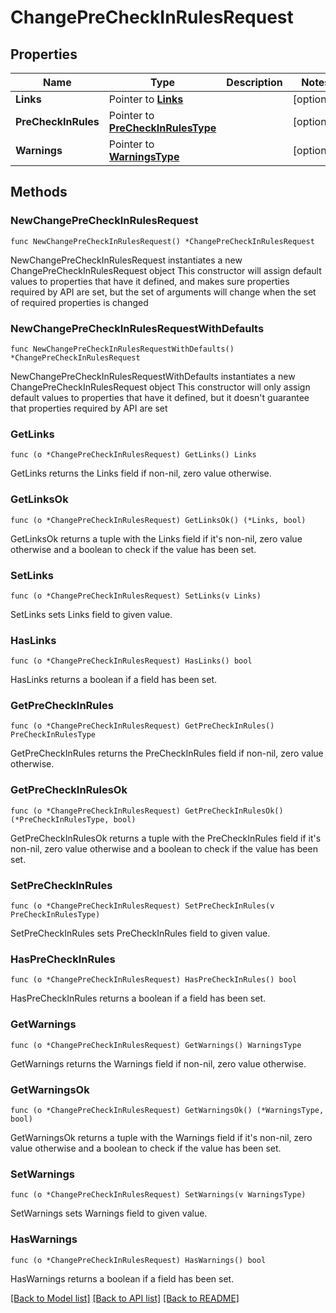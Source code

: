 # ChangePreCheckInRulesRequest

## Properties

Name | Type | Description | Notes
------------ | ------------- | ------------- | -------------
**Links** | Pointer to [**Links**](Links.md) |  | [optional] 
**PreCheckInRules** | Pointer to [**PreCheckInRulesType**](PreCheckInRulesType.md) |  | [optional] 
**Warnings** | Pointer to [**WarningsType**](WarningsType.md) |  | [optional] 

## Methods

### NewChangePreCheckInRulesRequest

`func NewChangePreCheckInRulesRequest() *ChangePreCheckInRulesRequest`

NewChangePreCheckInRulesRequest instantiates a new ChangePreCheckInRulesRequest object
This constructor will assign default values to properties that have it defined,
and makes sure properties required by API are set, but the set of arguments
will change when the set of required properties is changed

### NewChangePreCheckInRulesRequestWithDefaults

`func NewChangePreCheckInRulesRequestWithDefaults() *ChangePreCheckInRulesRequest`

NewChangePreCheckInRulesRequestWithDefaults instantiates a new ChangePreCheckInRulesRequest object
This constructor will only assign default values to properties that have it defined,
but it doesn't guarantee that properties required by API are set

### GetLinks

`func (o *ChangePreCheckInRulesRequest) GetLinks() Links`

GetLinks returns the Links field if non-nil, zero value otherwise.

### GetLinksOk

`func (o *ChangePreCheckInRulesRequest) GetLinksOk() (*Links, bool)`

GetLinksOk returns a tuple with the Links field if it's non-nil, zero value otherwise
and a boolean to check if the value has been set.

### SetLinks

`func (o *ChangePreCheckInRulesRequest) SetLinks(v Links)`

SetLinks sets Links field to given value.

### HasLinks

`func (o *ChangePreCheckInRulesRequest) HasLinks() bool`

HasLinks returns a boolean if a field has been set.

### GetPreCheckInRules

`func (o *ChangePreCheckInRulesRequest) GetPreCheckInRules() PreCheckInRulesType`

GetPreCheckInRules returns the PreCheckInRules field if non-nil, zero value otherwise.

### GetPreCheckInRulesOk

`func (o *ChangePreCheckInRulesRequest) GetPreCheckInRulesOk() (*PreCheckInRulesType, bool)`

GetPreCheckInRulesOk returns a tuple with the PreCheckInRules field if it's non-nil, zero value otherwise
and a boolean to check if the value has been set.

### SetPreCheckInRules

`func (o *ChangePreCheckInRulesRequest) SetPreCheckInRules(v PreCheckInRulesType)`

SetPreCheckInRules sets PreCheckInRules field to given value.

### HasPreCheckInRules

`func (o *ChangePreCheckInRulesRequest) HasPreCheckInRules() bool`

HasPreCheckInRules returns a boolean if a field has been set.

### GetWarnings

`func (o *ChangePreCheckInRulesRequest) GetWarnings() WarningsType`

GetWarnings returns the Warnings field if non-nil, zero value otherwise.

### GetWarningsOk

`func (o *ChangePreCheckInRulesRequest) GetWarningsOk() (*WarningsType, bool)`

GetWarningsOk returns a tuple with the Warnings field if it's non-nil, zero value otherwise
and a boolean to check if the value has been set.

### SetWarnings

`func (o *ChangePreCheckInRulesRequest) SetWarnings(v WarningsType)`

SetWarnings sets Warnings field to given value.

### HasWarnings

`func (o *ChangePreCheckInRulesRequest) HasWarnings() bool`

HasWarnings returns a boolean if a field has been set.


[[Back to Model list]](../README.md#documentation-for-models) [[Back to API list]](../README.md#documentation-for-api-endpoints) [[Back to README]](../README.md)


